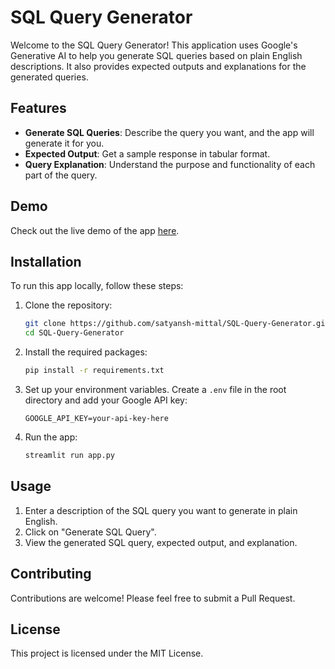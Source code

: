 # SQL Query Generator

Welcome to the SQL Query Generator! This application uses Google's Generative AI to help you generate SQL queries based on plain English descriptions. It also provides expected outputs and explanations for the generated queries.

## Features

- **Generate SQL Queries**: Describe the query you want, and the app will generate it for you.
- **Expected Output**: Get a sample response in tabular format.
- **Query Explanation**: Understand the purpose and functionality of each part of the query.

## Demo

Check out the live demo of the app [here](https://sql-query-generator-6gtx93matt2ksse8bczosz.streamlit.app/).

## Installation

To run this app locally, follow these steps:

1. Clone the repository:

   ```bash
   git clone https://github.com/satyansh-mittal/SQL-Query-Generator.git
   cd SQL-Query-Generator
   ```

2. Install the required packages:

   ```bash
   pip install -r requirements.txt
   ```

3. Set up your environment variables. Create a `.env` file in the root directory and add your Google API key:

   ```env
   GOOGLE_API_KEY=your-api-key-here
   ```

4. Run the app:

   ```bash
   streamlit run app.py
   ```

## Usage

1. Enter a description of the SQL query you want to generate in plain English.
2. Click on "Generate SQL Query".
3. View the generated SQL query, expected output, and explanation.

## Contributing

Contributions are welcome! Please feel free to submit a Pull Request.

## License

This project is licensed under the MIT License.
